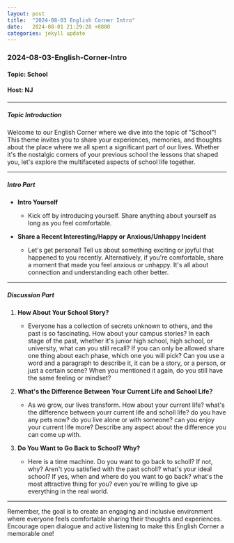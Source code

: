 ```yaml
---
layout: post
title:  "2024-08-03 English Corner Intro"
date:   2024-08-01 21:29:28 +0800
categories: jekyll update
---
```


### 2024-08-03-English-Corner-Intro

#### Topic: School
#### Host: NJ

---

##### Topic Introduction
Welcome to our English Corner where we dive into the topic of "School"! This theme invites you to share your experiences, memories, and thoughts about the place where we all spent a significant part of our lives. Whether it's the nostalgic corners of your previous school the lessons that shaped you, let's explore the multifaceted aspects of school life together.

---

##### Intro Part

- **Intro Yourself**
  - Kick off by introducing yourself. Share anything about yourself as long as you feel comfortable.
  
- **Share a Recent Interesting/Happy or Anxious/Unhappy Incident**
  - Let's get personal! Tell us about something exciting or joyful that happened to you recently. Alternatively, if you're comfortable, share a moment that made you feel anxious or unhappy. It's all about connection and understanding each other better.

---

##### Discussion Part

1. **How About Your School Story?**
   - Everyone has a collection of secrets unknown to others, and the past is so fascinating. How about your campus stories? In each stage of the past, whether it's junior high school, high school, or university, what can you still recall? If you can only be allowed share one thing about each phase, which one you will pick? Can you use a word and a paragraph to describe it, it can be a story, or a person, or just a certain scene? When you mentioned it again, do you still have the same feeling or mindset?

2. **What's the Difference Between Your Current Life and School Life?**
   - As we grow, our lives transform. How about your current life? what's the difference between yourr current life and scholl life? do you have any pets now? do you live alone or with someone? can you enjoy your current life more? Describe any aspect about the difference you can come up with.

3. **Do You Want to Go Back to School? Why?**
   - Here is a time machine. Do you want to go back to scholl? If not, why? Aren't you satisfied with the past scholl? what's your ideal school? If yes, when and where do you want to go back? what's the most attractive thing for you? even you're willing to give up everything in the real world.

---

Remember, the goal is to create an engaging and inclusive environment where everyone feels comfortable sharing their thoughts and experiences. Encourage open dialogue and active listening to make this English Corner a memorable one!
